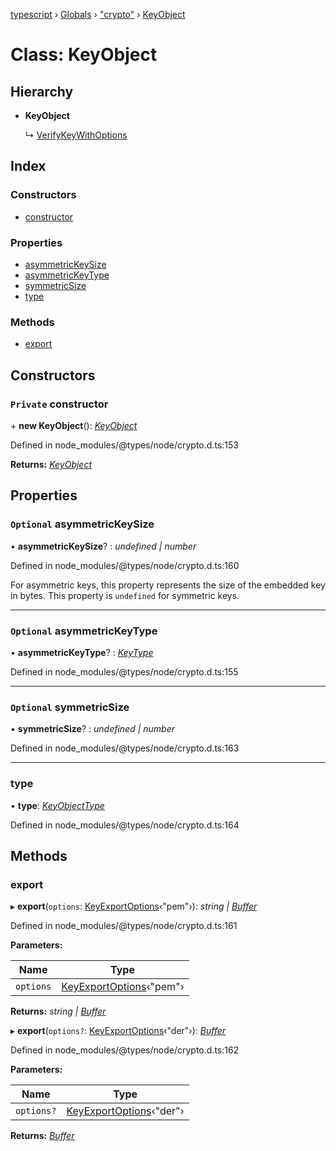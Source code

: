 [typescript](../README.md) › [Globals](../globals.md) › ["crypto"](../modules/_crypto_.md) › [KeyObject](_crypto_.keyobject.md)

# Class: KeyObject

## Hierarchy

* **KeyObject**

  ↳ [VerifyKeyWithOptions](../interfaces/_crypto_.verifykeywithoptions.md)

## Index

### Constructors

* [constructor](_crypto_.keyobject.md#private-constructor)

### Properties

* [asymmetricKeySize](_crypto_.keyobject.md#optional-asymmetrickeysize)
* [asymmetricKeyType](_crypto_.keyobject.md#optional-asymmetrickeytype)
* [symmetricSize](_crypto_.keyobject.md#optional-symmetricsize)
* [type](_crypto_.keyobject.md#type)

### Methods

* [export](_crypto_.keyobject.md#export)

## Constructors

### `Private` constructor

\+ **new KeyObject**(): *[KeyObject](_crypto_.keyobject.md)*

Defined in node_modules/@types/node/crypto.d.ts:153

**Returns:** *[KeyObject](_crypto_.keyobject.md)*

## Properties

### `Optional` asymmetricKeySize

• **asymmetricKeySize**? : *undefined | number*

Defined in node_modules/@types/node/crypto.d.ts:160

For asymmetric keys, this property represents the size of the embedded key in
bytes. This property is `undefined` for symmetric keys.

___

### `Optional` asymmetricKeyType

• **asymmetricKeyType**? : *[KeyType](../modules/_crypto_.md#keytype)*

Defined in node_modules/@types/node/crypto.d.ts:155

___

### `Optional` symmetricSize

• **symmetricSize**? : *undefined | number*

Defined in node_modules/@types/node/crypto.d.ts:163

___

###  type

• **type**: *[KeyObjectType](../modules/_crypto_.md#keyobjecttype)*

Defined in node_modules/@types/node/crypto.d.ts:164

## Methods

###  export

▸ **export**(`options`: [KeyExportOptions](../interfaces/_crypto_.keyexportoptions.md)‹"pem"›): *string | [Buffer](buffer.md)*

Defined in node_modules/@types/node/crypto.d.ts:161

**Parameters:**

Name | Type |
------ | ------ |
`options` | [KeyExportOptions](../interfaces/_crypto_.keyexportoptions.md)‹"pem"› |

**Returns:** *string | [Buffer](buffer.md)*

▸ **export**(`options?`: [KeyExportOptions](../interfaces/_crypto_.keyexportoptions.md)‹"der"›): *[Buffer](buffer.md)*

Defined in node_modules/@types/node/crypto.d.ts:162

**Parameters:**

Name | Type |
------ | ------ |
`options?` | [KeyExportOptions](../interfaces/_crypto_.keyexportoptions.md)‹"der"› |

**Returns:** *[Buffer](buffer.md)*
